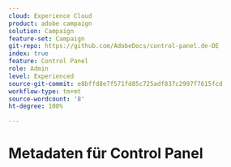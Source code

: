 ```yaml
---
cloud: Experience Cloud
product: adobe campaign
solution: Campaign
feature-set: Campaign
git-repo: https://github.com/AdobeDocs/control-panel.de-DE
index: true
feature: Control Panel
role: Admin
level: Experienced
source-git-commit: e8bffd8e7f571fd85c725adf837c2997f7615fcd
workflow-type: tm+mt
source-wordcount: '8'
ht-degree: 100%

---
```



# Metadaten für Control Panel
